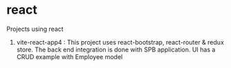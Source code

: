# react
Projects using react

1. vite-react-app4 : This project uses react-bootstrap, react-router & redux store.
   The back end integration is done with SPB application. UI has a CRUD example with Employee model
